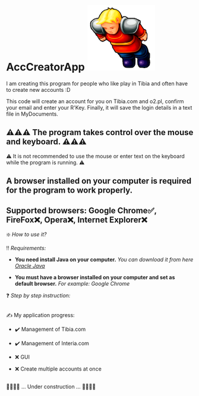 # AccCreatorApp ![This is an image](Tibia_icon.png)

I am creating this program for people who like play in Tibia and often have to create new accounts :D 

This code will create an account for you on Tibia.com and o2.pl, confirm your email and enter your R'Key.
Finally, it will save the login details in a text file in MyDocuments.

## ⚠️⚠️⚠️ The program takes control over the mouse and keyboard. ⚠️⚠️⚠️ ##
⚠️ It is not recommended to use the mouse or enter text on the keyboard while the program is running. ⚠️

## A browser installed on your computer is required for the program to work properly.

## Supported browsers:  Google Chrome✅, FireFox❌, Opera❌, Internet Explorer❌
    
❇️ *How to use it?*

‼️ *Requirements:*

- **You need install Java on your computer.** *You can download it from here [Oracle Java](https://www.oracle.com/java/technologies/javase/jdk17-archive-downloads.html)*
* **You must have a browser installed on your computer and set as default browser.** *For example: Google Chrome*

❓ *Step by step instruction:*

## 


 ✍️ My application progress:
 
 +  ✔️   Management of Tibia.com
 
 +  ✔️   Management of Interia.com
    
 +  ❌   GUI  
      
 +  ❌   Create multiple accounts at once
   


## 
👷👷👷👷	  ...  Under construction  ...    👷👷👷👷
